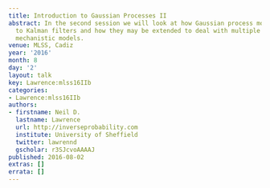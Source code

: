 ```yaml
---
title: Introduction to Gaussian Processes II
abstract: In the second session we will look at how Gaussian process models are related
  to Kalman filters and how they may be extended to deal with multiple outputs and
  mechanistic models.
venue: MLSS, Cadiz
year: '2016'
month: 8
day: '2'
layout: talk
key: Lawrence:mlss16IIb
categories:
- Lawrence:mlss16IIb
authors:
- firstname: Neil D.
  lastname: Lawrence
  url: http://inverseprobability.com
  institute: University of Sheffield
  twitter: lawrennd
  gscholar: r3SJcvoAAAAJ
published: 2016-08-02
extras: []
errata: []
---
```

